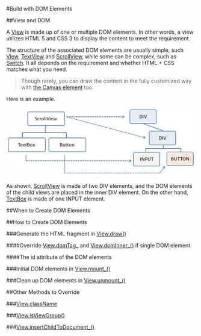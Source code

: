 #Build with DOM Elements

##View and DOM

A [View](api:view) is made up of one or multiple DOM elements. In other words, a view utilizes HTML 5 and CSS 3 to display the content to meet the requirement.

The structure of the associated DOM elements are usually simple, such [View](api:view), [TextView](api:view) and [ScrollView](api:view), while some can be complex, such as [Switch](api:view). It all depends on the requirement and whether HTML + CSS matches what you need.

> Though rarely, you can draw the content in the fully customized way with [the Canvas element](http://api.dartlang.org/html/CanvasElement.html) too.

Here is an example.

![Scroll view and associated DOM](scrollViewVsDOM.jpg?raw=true)

As shown, [ScrollView](api:view) is made of two DIV elements, and the DOM elements of the child views are placed in the inner DIV element. On the other hand, [TextBox](api:view) is made of one INPUT element.

##When to Create DOM Elements

##How to Create DOM Elements

###Generate the HTML fragment in [View.draw()](api:view)

####Override [View.domTag_](api:view) and [View.domInner_()](api:view) if single DOM element

####The id attribute of the DOM elements

###Initial DOM elements in [View.mount_()](api:view)

###Clean up DOM elements in [View.unmount_()](api:view)

##Other Methods to Override

###[View.className](api:view)

###[View.isViewGroup()](api:view)

###[View.insertChildToDocument_()](api:view)

